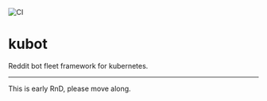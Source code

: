 ![CI](https://github.com/timberhill/kubot/actions/workflows/ci.yaml/badge.svg)

# kubot

Reddit bot fleet framework for kubernetes.

---

This is early RnD, please move along.
